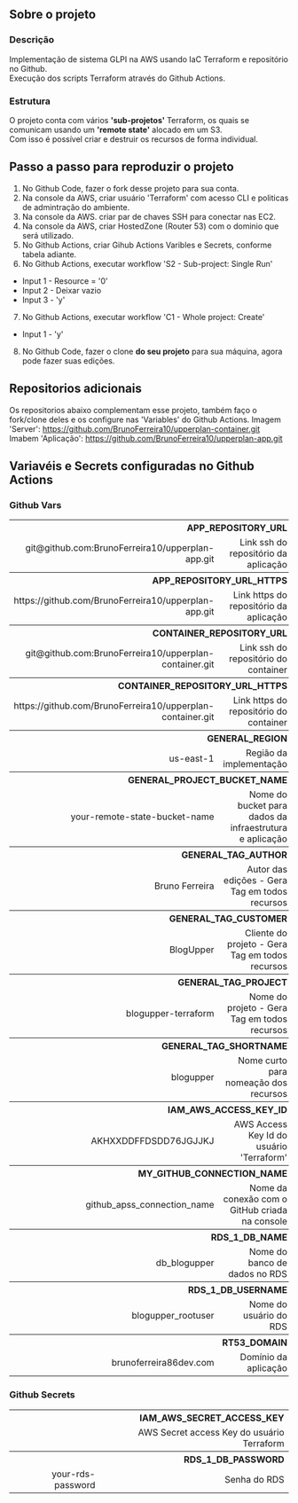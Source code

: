 ## Sobre o projeto
### Descrição
Implementação de sistema GLPI na AWS usando IaC Terraform e repositório no 
Github.<br>
Execução dos scripts Terraform através do Github Actions.

### Estrutura
O projeto conta com vários **'sub-projetos'** Terraform, os quais se comunicam 
usando um **'remote state'** alocado em um S3.<br>
Com isso é possível criar e destruir os recursos de forma individual.

## Passo a passo para reproduzir o projeto
1. No Github Code, fazer o fork desse projeto para sua conta.
2. Na console da AWS, criar usuário 'Terraform' com acesso CLI e politicas de admintração do ambiente. 
3. Na console da AWS. criar par de chaves SSH para conectar nas EC2.
4. Na console da AWS, criar HostedZone (Router 53) com o dominio que será utilizado.
5. No Github Actions, criar Gihub Actions Varibles e Secrets, conforme tabela adiante.
6. No Github Actions, executar workflow 'S2 - Sub-project: Single Run'
  - Input 1 - Resource =  '0'
  - Input 2 - Deixar vazio
  - Input 3 - 'y'
7. No Github Actions, executar workflow 'C1 - Whole project: Create'
  - Input 1 - 'y'
8. No Github Code, fazer o clone **do seu projeto** para sua máquina, agora pode fazer suas edições.

## Repositorios adicionais
Os repositorios abaixo complementam esse projeto, também faço o fork/clone deles e os configure nas 'Variables' do Github Actions.
Imagem 'Server': https://github.com/BrunoFerreira10/upperplan-container.git
Imabem 'Aplicação': https://github.com/BrunoFerreira10/upperplan-app.git

## Variavéis e Secrets configuradas no Github Actions
### Github Vars

<table>
  <tr>
    <th colspan="2" style="text-align: right;">APP_REPOSITORY_URL</th>
  </tr>
  <tr>
    <td style="text-align: right;">git@github.com:BrunoFerreira10/upperplan-app.git</td>
    <td style="text-align: right;">Link ssh do repositório da aplicação</td>
  </tr>
  <tr>
    <th colspan="2" style="text-align: right;">APP_REPOSITORY_URL_HTTPS</th>
  </tr>
  <tr>
    <td style="text-align: right;">https://github.com/BrunoFerreira10/upperplan-app.git</td>
    <td style="text-align: right;">Link https do repositório da aplicação</td>
  </tr>
  <tr>
    <th colspan="2" style="text-align: right;">CONTAINER_REPOSITORY_URL</th>
  </tr>
  <tr>
    <td style="text-align: right;">git@github.com:BrunoFerreira10/upperplan-container.git</td>
    <td style="text-align: right;">Link ssh do repositório do container</td>
  </tr>
  <tr>
    <th colspan="2" style="text-align: right;">CONTAINER_REPOSITORY_URL_HTTPS</th>
  </tr>
  <tr>
    <td style="text-align: right;">https://github.com/BrunoFerreira10/upperplan-container.git</td>
    <td style="text-align: right;">Link https do repositório do container</td>
  </tr>
  <tr>
    <th colspan="2" style="text-align: right;">GENERAL_REGION</th>
  </tr>
  <tr>
    <td style="text-align: right;">us-east-1</td>
    <td style="text-align: right;">Região da implementação</td>
  </tr>
  <tr>
    <th colspan="2" style="text-align: right;">GENERAL_PROJECT_BUCKET_NAME</th>
  </tr>
  <tr>
    <td style="text-align: right;">your-remote-state-bucket-name</td>
    <td style="text-align: right;">Nome do bucket para dados da infraestrutura e aplicação</td>
  </tr>
  <tr>
    <th colspan="2" style="text-align: right;">GENERAL_TAG_AUTHOR</th>
  </tr>
  <tr>
    <td style="text-align: right;">Bruno Ferreira</td>
    <td style="text-align: right;">Autor das edições - Gera Tag em todos recursos</td>
  </tr>
  <tr>
    <th colspan="2" style="text-align: right;">GENERAL_TAG_CUSTOMER</th>
  </tr>
  <tr>
    <td style="text-align: right;">BlogUpper</td>
    <td style="text-align: right;">Cliente do projeto - Gera Tag em todos recursos</td>
  </tr>
  <tr>
    <th colspan="2" style="text-align: right;">GENERAL_TAG_PROJECT</th>
  </tr>
  <tr>
    <td style="text-align: right;">blogupper-terraform</td>
    <td style="text-align: right;">Nome do projeto - Gera Tag em todos recursos</td>
  </tr>
  <tr>
    <th colspan="2" style="text-align: right;">GENERAL_TAG_SHORTNAME</th>
  </tr>
  <tr>
    <td style="text-align: right;">blogupper</td>
    <td style="text-align: right;">Nome curto para nomeação dos recursos</td>
  </tr>
  <tr>
    <th colspan="2" style="text-align: right;">IAM_AWS_ACCESS_KEY_ID</th>
  </tr>
  <tr>
    <td style="text-align: right;">AKHXXDDFFDSDD76JGJJKJ</td>
    <td style="text-align: right;">AWS Access Key Id do usuário 'Terraform'</td>
  </tr>
  <tr>
    <th colspan="2" style="text-align: right;">MY_GITHUB_CONNECTION_NAME</th>
  </tr>
  <tr>
    <td style="text-align: right;">github_apss_connection_name</td>
    <td style="text-align: right;">Nome da conexão com o GitHub criada na console</td>
  </tr>
  <tr>
    <th colspan="2" style="text-align: right;">RDS_1_DB_NAME</th>
  </tr>
  <tr>
    <td style="text-align: right;">db_blogupper</td>
    <td style="text-align: right;">Nome do banco de dados no RDS</td>
  </tr>
  <tr>
    <th colspan="2" style="text-align: right;">RDS_1_DB_USERNAME</th>
  </tr>
  <tr>
    <td style="text-align: right;">blogupper_rootuser</td>
    <td style="text-align: right;">Nome do usuário do RDS</td>
  </tr>
  <tr>
    <th colspan="2" style="text-align: right;">RT53_DOMAIN</th>
  </tr>
  <tr>
    <td style="text-align: right;">brunoferreira86dev.com</td>
    <td style="text-align: right;">Domínio da aplicação</td>
  </tr>
</table>



### Github Secrets
<table>
  <tr>
    <th colspan="2" style="text-align: right;">IAM_AWS_SECRET_ACCESS_KEY</th>
  </tr>
  <tr>
    <td style="text-align: right;"></td>
    <td style="text-align: right;">AWS Secret access Key do usuário Terraform</td>
  </tr>
  <tr>
    <th colspan="2" style="text-align: right;">RDS_1_DB_PASSWORD</th>
  </tr>
  <tr>
    <td style="text-align: right;">your-rds-password</td>
    <td style="text-align: right;">Senha do RDS</td>
  </tr>
</table>
